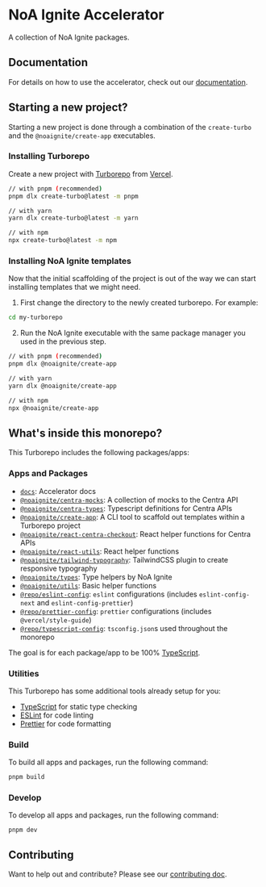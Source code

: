 # NoA Ignite Accelerator

A collection of NoA Ignite packages.

## Documentation

For details on how to use the accelerator, check out our [documentation](https://noaignite.dev/).

## Starting a new project?

Starting a new project is done through a combination of the `create-turbo` and the `@noaignite/create-app` executables.

### Installing Turborepo

Create a new project with [Turborepo](https://turbo.build/) from [Vercel](https://vercel.com/).

```bash
// with pnpm (recommended)
pnpm dlx create-turbo@latest -m pnpm

// with yarn
yarn dlx create-turbo@latest -m yarn

// with npm
npx create-turbo@latest -m npm
```

### Installing NoA Ignite templates

Now that the initial scaffolding of the project is out of the way we can start installing templates that we might need.

1. First change the directory to the newly created turborepo. For example:

```bash
cd my-turborepo
```

2. Run the NoA Ignite executable with the same package manager you used in the previous step.

```bash
// with pnpm (recommended)
pnpm dlx @noaignite/create-app

// with yarn
yarn dlx @noaignite/create-app

// with npm
npx @noaignite/create-app
```

## What's inside this monorepo?

This Turborepo includes the following packages/apps:

### Apps and Packages

- [`docs`](./docs): Accelerator docs
- [`@noaignite/centra-mocks`](./packages/centra-mocks): A collection of mocks to the Centra API
- [`@noaignite/centra-types`](./packages/centra-types): Typescript definitions for Centra APIs
- [`@noaignite/create-app`](./packages/create-app): A CLI tool to scaffold out templates within a Turborepo project
- [`@noaignite/react-centra-checkout`](./packages/react-centra-checkout): React helper functions for Centra APIs
- [`@noaignite/react-utils`](./packages/react-utils): React helper functions
- [`@noaignite/tailwind-typography`](./packages/tailwind-typography): TailwindCSS plugin to create responsive typography
- [`@noaignite/types`](./packages/types): Type helpers by NoA Ignite
- [`@noaignite/utils`](./packages/utils): Basic helper functions
- [`@repo/eslint-config`](./packages/eslint-config): `eslint` configurations (includes `eslint-config-next` and `eslint-config-prettier`)
- [`@repo/prettier-config`](./packages/prettier-config): `prettier` configurations (includes `@vercel/style-guide`)
- [`@repo/typescript-config`](./packages/typescript-config): `tsconfig.json`s used throughout the monorepo

The goal is for each package/app to be 100% [TypeScript](https://www.typescriptlang.org/).

### Utilities

This Turborepo has some additional tools already setup for you:

- [TypeScript](https://www.typescriptlang.org/) for static type checking
- [ESLint](https://eslint.org/) for code linting
- [Prettier](https://prettier.io) for code formatting

### Build

To build all apps and packages, run the following command:

```sh
pnpm build
```

### Develop

To develop all apps and packages, run the following command:

```
pnpm dev
```

## Contributing

Want to help out and contribute? Please see our [contributing doc](./CONTRIBUTING.md).
